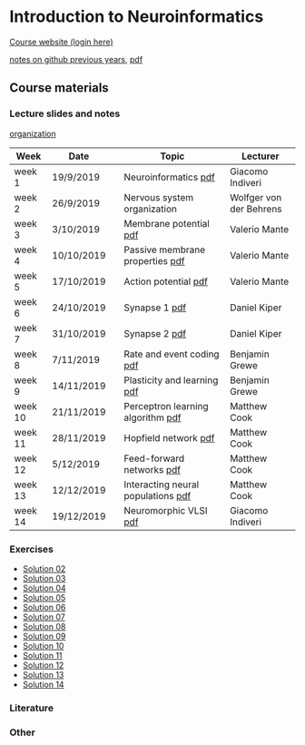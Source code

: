 # Introduction to Neuroinformatics

[Course website (login here)](https://lms.uzh.ch/dmz/)

[notes on github previous years](https://github.com/benelot/eth-intro-to-neuroinformatics-summary), [pdf](https://rawcdn.githack.com/benelot/eth-intro-to-neuroinformatics-summary/cec147d8064428afc80ef745e9d1788883e38817/final/summary-neuroinformatics-2018.pdf)

## Course materials

### Lecture slides and notes

[organization](Lecture/organization.pdf)

| Week    | Date       |  | Topic                                                | Lecturer                |
|---------|------------|--|------------------------------------------------------|-------------------------|
| week 1  | 19/9/2019  |  | Neuroinformatics [pdf](Lecture/01.pdf)               | Giacomo Indiveri        |
| week 2  | 26/9/2019  |  | Nervous system organization                          | Wolfger von der Behrens |
| week 3  | 3/10/2019  |  | Membrane potential [pdf](Lecture/03.pdf)             | Valerio Mante           |
| week 4  | 10/10/2019 |  | Passive membrane properties [pdf](Lecture/04.pdf)    | Valerio Mante           |
| week 5  | 17/10/2019 |  | Action potential [pdf](Lecture/05.pdf)               | Valerio Mante           |
| week 6  | 24/10/2019 |  | Synapse 1 [pdf](Lecture/06.pdf)                      | Daniel Kiper            |
| week 7  | 31/10/2019 |  | Synapse 2 [pdf](Lecture/07.pdf)                      | Daniel Kiper            |
| week 8  | 7/11/2019  |  | Rate and event coding [pdf](Lecture/08.pdf)          | Benjamin Grewe          |
| week 9  | 14/11/2019 |  | Plasticity and learning [pdf](Lecture/09.pdf)        | Benjamin Grewe          |
| week 10 | 21/11/2019 |  | Perceptron learning algorithm [pdf](Lecture/10.pdf)  | Matthew Cook            |
| week 11 | 28/11/2019 |  | Hopfield network [pdf](Lecture/11.pdf)               | Matthew Cook            |
| week 12 | 5/12/2019  |  | Feed-forward networks [pdf](Lecture/12.pdf)          | Matthew Cook            |
| week 13 | 12/12/2019 |  | Interacting neural populations [pdf](Lecture/13.pdf) | Matthew Cook            |
| week 14 | 19/12/2019 |  | Neuromorphic VLSI [pdf](Lecture/14.pdf)              | Giacomo Indiveri        |

### Exercises

- [Solution 02](Exercise/solution02.pdf)
- [Solution 03](Exercise/solution03.pdf)
- [Solution 04](Exercise/solution04.pdf)
- [Solution 05](Exercise/solution05.pdf)
- [Solution 06](Exercise/solution06.pdf)
- [Solution 07](Exercise/solution07.pdf)
- [Solution 08](Exercise/solution08.pdf)
- [Solution 09](Exercise/solution09.pdf)
- [Solution 10](Exercise/solution10.pdf)
- [Solution 11](Exercise/solution11.pdf)
- [Solution 12](Exercise/solution12.pdf)
- [Solution 13](Exercise/solution13.pdf)
- [Solution 14](Exercise/solution14.pdf)

### Literature

### Other
